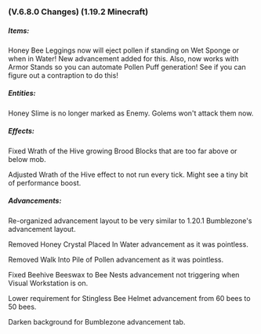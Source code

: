 ### **(V.6.8.0 Changes) (1.19.2 Minecraft)**

##### Items:
Honey Bee Leggings now will eject pollen if standing on Wet Sponge or when in Water! New advancement added for this.
 Also, now works with Armor Stands so you can automate Pollen Puff generation! See if you can figure out a contraption to do this!

##### Entities:
Honey Slime is no longer marked as Enemy. Golems won't attack them now.

##### Effects:
Fixed Wrath of the Hive growing Brood Blocks that are too far above or below mob.

Adjusted Wrath of the Hive effect to not run every tick. Might see a tiny bit of performance boost.

##### Advancements:
Re-organized advancement layout to be very similar to 1.20.1 Bumblezone's advancement layout.

Removed Honey Crystal Placed In Water advancement as it was pointless.

Removed Walk Into Pile of Pollen advancement as it was pointless.

Fixed Beehive Beeswax to Bee Nests advancement not triggering when Visual Workstation is on.

Lower requirement for Stingless Bee Helmet advancement from 60 bees to 50 bees.

Darken background for Bumblezone advancement tab.